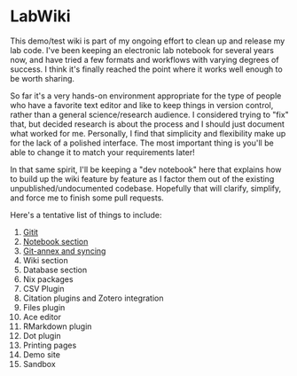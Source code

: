 # LabWiki

This demo/test wiki is part of my ongoing effort to clean up and release my lab
code. I've been keeping an electronic lab notebook for several years now, and
have tried a few formats and workflows with varying degrees of success. I think
it's finally reached the point where it works well enough to be worth sharing.

So far it's a very hands-on environment appropriate for the type of people who
have a favorite text editor and like to keep things in version control, rather
than a general science/research audience. I considered trying to "fix" that,
but decided research is about the process and I should just document what
worked for me. Personally, I find that simplicity and flexibility make up for
the lack of a polished interface. The most important thing is you'll be able to
change it to match your requirements later!

In that same spirit, I'll be keeping a "dev notebook" here that explains how to
build up the wiki feature by feature as I factor them out of the existing
unpublished/undocumented codebase. Hopefully that will clarify, simplify, and
force me to finish some pull requests.

Here's a tentative list of things to include:

01. [Gitit](notebook/2017-03-05_gitit/readme.md)
02. [Notebook section](notebook/2017-03-05_notebook/readme.md)
03. [Git-annex and syncing](notebook/2017-03-08_git-annex/readme.md)
04. Wiki section
05. Database section
06. Nix packages
07. CSV Plugin
08. Citation plugins and Zotero integration
09. Files plugin
10. Ace editor
11. RMarkdown plugin
12. Dot plugin
13. Printing pages
14. Demo site
15. Sandbox
